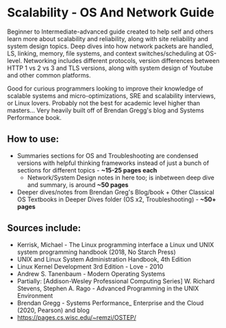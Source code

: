 # Scalability - OS And Network Guide
Beginner to Intermediate-advanced guide created to help self and others learn more about scalability and reliability, along with site reliability and system design topics.
Deep dives into how network packets are handled, LS, linking, memory, file systems, and context switches/scheduling at OS-level. Networking includes different protocols, version differences between HTTP 1 vs 2 vs 3 and TLS versions, along with system design of Youtube and other common platforms. 

Good for curious programmers looking to improve their knowledge of scalable systems and micro-optimizations, SRE and scalability interviews, or Linux lovers. Probably not the best for academic level higher than masters...
Very heavily built off of Brendan Gregg's blog and Systems Performance book.

## How to use:
* Summaries sections for OS and Troubleshooting are condensed versions with helpful thinking frameworks instead of just a bunch of sections for different topics - **~15-25 pages each**
  * Network/System Design notes in here too; is inbetween deep dive and summary, is around **~50 pages**
* Deeper dives/notes from Brendan Greg's Blog/book + Other Classical OS Textbooks in Deeper Dives folder (OS x2, Troubleshooting) - **~50+ pages**
  
## Sources include:
* Kerrisk, Michael - The Linux programming interface a Linux und UNIX system programming handbook (2018, No Starch Press)
* UNIX and Linux System Administration Handbook, 4th Edition
* Linux Kernel Development 3rd Edition - Love - 2010
* Andrew S. Tanenbaum - Modern Operating Systems
* Partially: [Addison-Wesley Professional Computing Series] W. Richard Stevens, Stephen A. Rago - Advanced Programming in the UNIX Environment 
* Brendan Gregg - Systems Performance_ Enterprise and the Cloud (2020, Pearson) and blog
* https://pages.cs.wisc.edu/~remzi/OSTEP/


